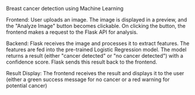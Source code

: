 Breast cancer detection using Machine Learning

Frontend:
User uploads an image.
The image is displayed in a preview, and the "Analyze Image" button becomes clickable.
On clicking the button, the frontend makes a request to the Flask API for analysis.

Backend:
Flask receives the image and processes it to extract features.
The features are fed into the pre-trained Logistic Regression model.
The model returns a result (either "cancer detected" or "no cancer detected") with a confidence score.
Flask sends this result back to the frontend.

Result Display:
The frontend receives the result and displays it to the user (either a green success message for no cancer or a red warning for potential cancer)
